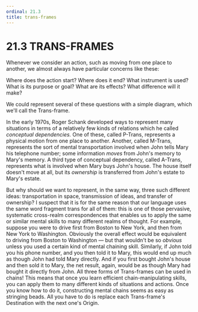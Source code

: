 ```yaml
---
ordinal: 21.3
title: trans-frames
---
```


# 21.3 TRANS-FRAMES 

<p>Whenever we consider an action, such as moving from one place to another, we almost always have particular concerns like these:</p>
<p>Where does the action start? Where does it end? What instrument is used? What is its purpose or goal? What are its effects? What difference will it make?</p>
<p>We could represent several of these questions with a simple diagram, which we'll call the Trans-frame.</p>
<p>In the early 1970s, Roger Schank developed ways to represent many situations in terms of a relatively few kinds of relations which he called <em>conceptual dependencies.</em> One of these, called P-Trans, represents a physical motion from one place to another. Another, called M-Trans, represents the sort of mental transportation involved when John tells Mary his telephone number; some information <em>moves</em> from John's memory to Mary's memory. A third type of conceptual dependency, called A-Trans, represents what is involved when Mary buys John's house. The house itself doesn't move at all, but its <em>ownership</em> is transferred from John's estate to Mary's estate.</p>
<p>But why should we want to represent, in the same way, three such different ideas: transportation in space, transmission of ideas, and transfer of ownership? I suspect that it is for the same reason that our language uses the same word fragment trans for all of them: this is one of those pervasive, systematic cross-realm correspondences that enables us to apply the same or similar mental skills to many different realms of thought. For example, suppose you were to drive first from Boston to New York, and then from New York to Washington. Obviously the overall effect would be equivalent to driving from Boston to Washington &mdash; but that wouldn't be so <em>obvious</em> unless you used a certain kind of mental chaining skill. Similarly, if John told you his phone number, and you then told it to Mary, this would end up much as though John had told Mary directly. And if you first bought John's house and then sold it to Mary, the net result, again, would be as though Mary had bought it directly from John. All three forms of Trans-frames can be used in chains! This means that once you learn efficient chain-manipulating skills, you can apply them to many different kinds of situations and actions. Once you know how to do it, constructing mental chains seems as easy as stringing beads. All you have to do is replace each Trans-frame's Destination with the next one's Origin.</p>